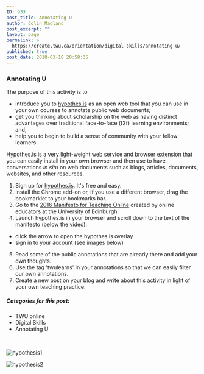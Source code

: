 ```yaml
---
ID: 933
post_title: Annotating U
author: Colin Madland
post_excerpt: ""
layout: page
permalink: >
  https://create.twu.ca/orientation/digital-skills/annotating-u/
published: true
post_date: 2018-03-10 20:58:35
---
```

### Annotating U

The purpose of this activity is to
- introduce you to [hypothes.is](https://hypothes.is) as an open web tool that you can use in your own courses to annotate public web documents;
- get you thinking about scholarship on the web as having distinct advantages over traditional face-to-face (f2f) learning environments; and,
- help you to begin to build a sense of community with your fellow learners.

Hypothes.is is a very light-weight web service and browser extension that you can easily install in your own browser and then use to have conversations _in situ_ on web documents such as blogs, articles, documents, websites, and other resources.

1. Sign up for [hypothes.is](https://web.hypothes.is/start/). It's free and easy.
2. Install the Chrome add-on or, if you use a different browser, drag the bookmarklet to your bookmarks bar.
3. Go to the [2016 Manifesto for Teaching Online](https://onlineteachingmanifesto.wordpress.com/the-text/) created by online educators at the University of Edinburgh.
4. Launch hypothes.is in your browser and scroll down to the text of the manifesto (below the video).
  - click the arrow to open the hypothes.is overlay  
  - sign in to your account (see images below)
5. Read some of the public annotations that are already there and add your own thoughts.
6. Use the tag 'twulearns' in your annotations so that we can easily filter our own annotations.
7. Create a new post on your blog and write about this activity in light of your own teaching practice.

##### Categories for this post:
- TWU online
- Digital Skills
- Annotating U


&nbsp;

<!--themify_builder_static--><img src="http://create.twu.ca/orientation/files/2018/03/hypothesis1.png" alt="hypothesis1" srcset="https://i0.wp.com/create.twu.ca/orientation/files/2018/03/hypothesis1.png?w=510 510w, https://i0.wp.com/create.twu.ca/orientation/files/2018/03/hypothesis1.png?resize=246%2C300 246w" sizes="(max-width: 510px) 100vw, 510px" />

 <img src="http://create.twu.ca/orientation/files/2018/03/hypothesis2.png" alt="hypothesis2" srcset="https://i2.wp.com/create.twu.ca/orientation/files/2018/03/hypothesis2.png?w=948 948w, https://i2.wp.com/create.twu.ca/orientation/files/2018/03/hypothesis2.png?resize=300%2C108 300w, https://i2.wp.com/create.twu.ca/orientation/files/2018/03/hypothesis2.png?resize=768%2C277 768w" sizes="(max-width: 948px) 100vw, 948px" /><!--/themify_builder_static-->
